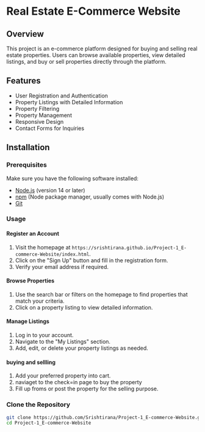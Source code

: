 # Real Estate E-Commerce Website

## Overview
This project is an e-commerce platform designed for buying and selling real estate properties. Users can browse available properties, view detailed listings, and buy or sell properties directly through the platform.

## Features
- User Registration and Authentication
- Property Listings with Detailed Information
- Property Filtering
- Property Management
- Responsive Design
- Contact Forms for Inquiries

## Installation

### Prerequisites
Make sure you have the following software installed:
- [Node.js](https://nodejs.org/) (version 14 or later)
- [npm](https://www.npmjs.com/) (Node package manager, usually comes with Node.js)
- [Git](https://git-scm.com/)

### Usage

#### Register an Account
1. Visit the homepage at `https://srishtirana.github.io/Project-1_E-commerce-Website/index.html`.
2. Click on the "Sign Up" button and fill in the registration form.
3. Verify your email address if required.

#### Browse Properties
1. Use the search bar or filters on the homepage to find properties that match your criteria.
2. Click on a property listing to view detailed information.

#### Manage Listings
1. Log in to your account.
2. Navigate to the "My Listings" section.
3. Add, edit, or delete your property listings as needed.

#### buying and sellling
1. Add your preferred property into cart.
2. naviaget to the check=in page to buy the property
3. Fill up froms or post the property for the selling purpose. 



### Clone the Repository
```bash
git clone https://github.com/Srishtirana/Project-1_E-commerce-Website.git
cd Project-1_E-commerce-Website
